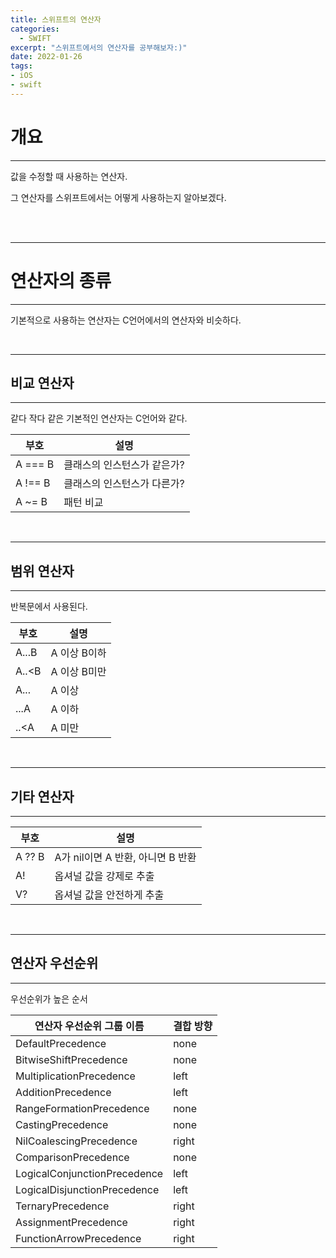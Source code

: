 ```yaml
---
title: 스위프트의 연산자
categories:
  - SWIFT
excerpt: "스위프트에서의 연산자를 공부해보자:)"
date: 2022-01-26
tags:
- iOS
- swift
---
```


# 개요

---

값을 수정할 때 사용하는 연산자.

그 연산자를 스위프트에서는 어떻게 사용하는지 알아보겠다.


<br />
<br />

---

# 연산자의 종류

---

기본적으로 사용하는 연산자는 C언어에서의 연산자와 비슷하다.

<br />

---

## 비교 연산자

---

같다 작다 같은 기본적인 연산자는 C언어와 같다.

| 부호 | 설명 |
| --- | --- |
| A === B | 클래스의 인스턴스가 같은가? |
| A !== B | 클래스의 인스턴스가 다른가? |
| A ~= B | 패턴 비교 |

<br />

---

## 범위 연산자

---

반복문에서 사용된다.

| 부호 | 설명 |
| --- | --- |
| A...B | A 이상 B이하 |
| A..<B | A 이상 B미만 |
| A... | A 이상 |
| ...A | A 이하 |
| ..<A | A 미만 |

<br />

---

## 기타 연산자

---


| 부호 | 설명 |
| --- | --- |
| A ?? B | A가 nil이면 A 반환, 아니면 B 반환 |
| A! | 옵셔널 값을 강제로 추출|
| V? | 옵셔널 값을 안전하게 추출|

<br />

---

## 연산자 우선순위

---

우선순위가 높은 순서

|연산자 우선순위 그룹 이름 | 결합 방향 |
| --- | --- |
| DefaultPrecedence | none |
| BitwiseShiftPrecedence | none |
| MultiplicationPrecedence | left |
| AdditionPrecedence | left |
| RangeFormationPrecedence | none |
| CastingPrecedence | none | none |
| NilCoalescingPrecedence | right |
| ComparisonPrecedence | none |
| LogicalConjunctionPrecedence | left |
| LogicalDisjunctionPrecedence | left |
| TernaryPrecedence | right |
| AssignmentPrecedence | right |
| FunctionArrowPrecedence | right |

